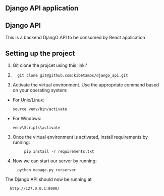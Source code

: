 ## Django API application

## Django API </br>


This is a backend DjangO API to be consumed by React application</br>

## Setting up the project 

1. Git clone the projcet using this link:'
2. 
         git clone git@github.com:kibetamos/django_api.git


3. Activate the virtual environment. Use the appropriate command based on your operating system:

- For Unix/Linux:
  ```
  source venv/bin/activate
  ```

- For Windows:
  ```
  venv\Scripts\activate
  ```

3. Once the virtual environment is activated, install requirements by running:

            pip install -r requirements.txt

4. Now we can start our server by running:

         python manage.py runserver

The Django API should now be running at 

      http://127.0.0.1:8000/

